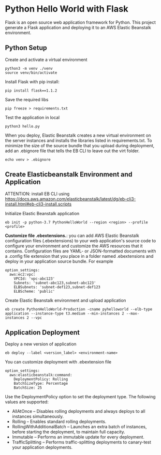 # Python Hello World with Flask
Flask is an open source web application framework for Python. 
This project generate a Flask application and deploying it to an AWS Elastic Beanstalk environment.

## Python Setup

Create and activate a virtual environment
```
python3 -m venv ./venv
source venv/bin/activate
```
Install Flask with pip install:
```
pip install flask==1.1.2
```
Save the required libs
```
pip freeze > requirements.txt
```

Test the application in local
```
python3 hello.py
```

When you deploy, Elastic Beanstalk creates a new virtual environment on the server instances and installs the libraries listed in requirements.txt. 
To minimize the size of the source bundle that you upload during deployment, add an .ebignore file that tells the EB CLI to leave out the virt folder.

```
echo venv > .ebignore
```

## Create Elasticbeanstalk Environment and Application

ATTENTION: install EB CLI using https://docs.aws.amazon.com/elasticbeanstalk/latest/dg/eb-cli3-install.html#eb-cli3-install.scripts

Initialize Elastic Beanstalk application
```
eb init -p python-3.7 PythonHelloWorld --region <region> --profile <profile>
```

__Customize file .ebextensions.__: you can add AWS Elastic Beanstalk configuration files (.ebextensions) to your web application's source code to configure your environment and customize the AWS resources that it contains. 
Configuration files are YAML- or JSON-formatted documents with a .config file extension that you place in a folder named .ebextensions and deploy in your application source bundle.
For example
```
option_settings:
  aws:ec2:vpc:
    VPCId: 'vpc-abc123'
    Subnets: 'subnet-abc123,subnet-abc123'
    ELBSubnets: 'subnet-def123,subnet-def123
    ELBScheme: 'public'
```

Create Elastic Beanstalk environment and upload application
```
eb create PythonHelloWorld-Production -cname pyhelloworld --elb-type application --instance-type t3.medium --min-instances 2 --max-instances 2 --vpc
```

## Application Deployment

Deploy a new version of application
```
eb deploy --label <version_label> <environment-name>
```

You can customize deployment with .ebextension file 
```
option_settings:
  aws:elasticbeanstalk:command:
    DeploymentPolicy: Rolling
    BatchSizeType: Percentage
    BatchSize: 25
```
Use the DeploymentPolicy option to set the deployment type. 
The following values are supported:
- AllAtOnce – Disables rolling deployments and always deploys to all instances simultaneously.
- Rolling – Enables standard rolling deployments.
- RollingWithAdditionalBatch – Launches an extra batch of instances, before starting the deployment, to maintain full capacity.
- Immutable – Performs an immutable update for every deployment.
- TrafficSplitting – Performs traffic-splitting deployments to canary-test your application deployments.

